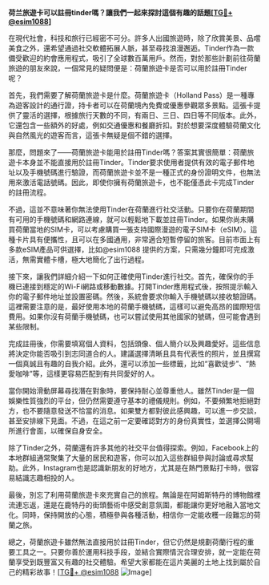 **荷兰旅遊卡可以註冊tinder嗎？讓我們一起來探討這個有趣的話題[[TG💪+ @esim1088](https://t.me/s/esim1088)]**

在現代社會，科技和旅行已經密不可分。許多人出國旅遊時，除了欣賞美景、品嚐美食之外，還希望通過社交軟體拓展人脈，甚至尋找浪漫邂逅。Tinder作為一款備受歡迎的約會應用程式，吸引了全球數百萬用戶。然而，對於那些計劃前往荷蘭旅遊的朋友來說，一個常見的疑問便是：荷蘭旅遊卡是否可以用於註冊Tinder呢？

首先，我們需要了解荷蘭旅遊卡是什麼。荷蘭旅遊卡（Holland Pass）是一種專為遊客設計的通行證，持卡者可以在荷蘭境內免費或優惠參觀眾多景點。這張卡提供了靈活的選擇，根據旅行天數的不同，有兩日、三日、四日等不同版本。此外，它還包含一些額外的好處，例如交通優惠和餐廳折扣。對於想要深度體驗荷蘭文化與自然風光的遊客而言，這張卡無疑是個不錯的選擇。

那麼，問題來了——荷蘭旅遊卡能用於註冊Tinder嗎？答案其實很簡單：荷蘭旅遊卡本身並不能直接用於註冊Tinder。Tinder要求使用者提供有效的電子郵件地址以及手機號碼進行驗證，而荷蘭旅遊卡並不是一種正式的身份證明文件，也無法用來激活電話號碼。因此，即使你擁有荷蘭旅遊卡，也不能僅憑此卡完成Tinder的註冊流程。

不過，這並不意味著你無法使用Tinder在荷蘭進行社交活動。只要你在荷蘭期間有可用的手機號碼和網路連線，就可以輕鬆地下載並註冊Tinder。如果你尚未購買荷蘭當地的SIM卡，可以考慮購買一張支持國際漫遊的電子SIM卡（eSIM）。這種卡片具有便攜性，且可以在多國通用，非常適合短暫停留的旅客。目前市面上有多款eSIM產品可供選擇，比如@esim1088 提供的方案，只需幾分鐘即可完成激活，無需實體卡槽，極大地簡化了出行過程。

接下來，讓我們詳細介紹一下如何正確使用Tinder進行社交。首先，確保你的手機已連接到穩定的Wi-Fi網路或移動數據。打開Tinder應用程式後，按照提示輸入你的電子郵件地址並設置密碼。然後，系統會要求你輸入手機號碼以接收驗證碼。這裡需要注意的是，最好使用本地的荷蘭手機號碼，這樣可以避免高昂的國際短信費用。如果你沒有荷蘭手機號碼，也可以嘗試使用其他國家的號碼，但可能會遇到某些限制。

完成註冊後，你需要填寫個人資料，包括頭像、個人簡介以及興趣愛好。這些信息將決定你能否吸引到志同道合的人。建議選擇清晰且具有代表性的照片，並且撰寫一個真誠且有趣的自我介紹。此外，還可以添加一些標籤，比如“喜歡徒步”、“熱愛咖啡”等，這樣更容易匹配到有共同愛好的人。

當你開始滑動屏幕尋找潛在對象時，要保持耐心並尊重他人。雖然Tinder是一個娛樂性質強烈的平台，但仍然需要遵守基本的禮儀規則。例如，不要頻繁地拒絕對方，也不要隨意發送不恰當的消息。如果雙方都對彼此感興趣，可以進一步交談，甚至安排線下見面。不過，在這之前一定要確認對方的身份真實性，並選擇公開場所進行會面，以確保自身安全。

除了Tinder之外，荷蘭還有許多其他的社交平台值得探索。例如，Facebook上的本地群組通常聚集了大量的居民和遊客，你可以加入這些群組參與討論或尋求幫助。此外，Instagram也是認識新朋友的好地方，尤其是在熱門景點打卡時，很容易結識志趣相投的人。

最後，別忘了利用荷蘭旅遊卡來充實自己的旅程。無論是在阿姆斯特丹的博物館裡流連忘返，還是在鹿特丹的街頭藝術中感受創意氛圍，都能讓你更好地融入當地文化。同時，保持開放的心態，積極參與各種活動，相信你一定能收穫一段難忘的荷蘭之旅。

總之，荷蘭旅遊卡雖然無法直接用於註冊Tinder，但它仍然是規劃荷蘭行程的重要工具之一。只要你善於運用科技手段，並結合實際情況合理安排，就一定能在荷蘭享受到既豐富又有趣的社交體驗。希望大家都能在這片美麗的土地上找到屬於自己的精彩故事！[[TG💪+ @esim1088](https://t.me/s/esim1088) ![Image](https://i.postimg.cc/4NQfJmqS/Snipaste-2025-05-13-00-14-12.png)]